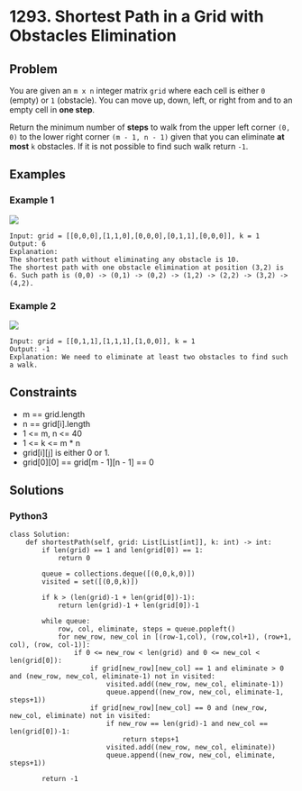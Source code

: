 # 1293. Shortest Path in a Grid with Obstacles Elimination

## Problem

You are given an `m x n` integer matrix `grid` where each cell is either `0` (empty) or `1` (obstacle). You can move up, down, left, or right from and to an empty cell in **one step**.

Return the minimum number of **steps** to walk from the upper left corner `(0, 0)` to the lower right corner `(m - 1, n - 1)` given that you can eliminate **at most** `k` obstacles. If it is not possible to find such walk return `-1`.

## Examples

### Example 1

![](https://assets.leetcode.com/uploads/2021/09/30/short1-grid.jpg)

```
Input: grid = [[0,0,0],[1,1,0],[0,0,0],[0,1,1],[0,0,0]], k = 1
Output: 6
Explanation: 
The shortest path without eliminating any obstacle is 10.
The shortest path with one obstacle elimination at position (3,2) is 6. Such path is (0,0) -> (0,1) -> (0,2) -> (1,2) -> (2,2) -> (3,2) -> (4,2).
```

### Example 2

![](https://assets.leetcode.com/uploads/2021/09/30/short2-grid.jpg)

```
Input: grid = [[0,1,1],[1,1,1],[1,0,0]], k = 1
Output: -1
Explanation: We need to eliminate at least two obstacles to find such a walk.
```

## Constraints

* m == grid.length
* n == grid[i].length
* 1 <= m, n <= 40
* 1 <= k <= m * n
* grid[i][j] is either 0 or 1.
* grid[0][0] == grid[m - 1][n - 1] == 0

## Solutions

### Python3

```
class Solution:
    def shortestPath(self, grid: List[List[int]], k: int) -> int:
        if len(grid) == 1 and len(grid[0]) == 1:
            return 0

        queue = collections.deque([(0,0,k,0)])
        visited = set([(0,0,k)])

        if k > (len(grid)-1 + len(grid[0])-1):
            return len(grid)-1 + len(grid[0])-1

        while queue:
            row, col, eliminate, steps = queue.popleft()
            for new_row, new_col in [(row-1,col), (row,col+1), (row+1, col), (row, col-1)]:
                if 0 <= new_row < len(grid) and 0 <= new_col < len(grid[0]):
                    if grid[new_row][new_col] == 1 and eliminate > 0 and (new_row, new_col, eliminate-1) not in visited:
                        visited.add((new_row, new_col, eliminate-1))
                        queue.append((new_row, new_col, eliminate-1, steps+1))
                    if grid[new_row][new_col] == 0 and (new_row, new_col, eliminate) not in visited:
                        if new_row == len(grid)-1 and new_col == len(grid[0])-1:
                            return steps+1
                        visited.add((new_row, new_col, eliminate))
                        queue.append((new_row, new_col, eliminate, steps+1))

        return -1
```
